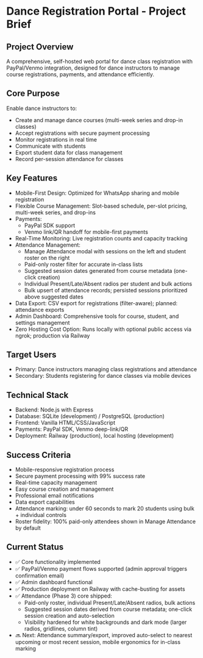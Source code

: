 # Dance Registration Portal - Project Brief

## Project Overview
A comprehensive, self-hosted web portal for dance class registration with PayPal/Venmo integration, designed for dance instructors to manage course registrations, payments, and attendance efficiently.

## Core Purpose
Enable dance instructors to:
- Create and manage dance courses (multi-week series and drop-in classes)
- Accept registrations with secure payment processing
- Monitor registrations in real time
- Communicate with students
- Export student data for class management
- Record per-session attendance for classes

## Key Features
- Mobile-First Design: Optimized for WhatsApp sharing and mobile registration
- Flexible Course Management: Slot-based schedule, per-slot pricing, multi-week series, and drop-ins
- Payments:
  - PayPal SDK support
  - Venmo link/QR handoff for mobile-first payments
- Real-Time Monitoring: Live registration counts and capacity tracking
- Attendance Management:
  - Manage Attendance modal with sessions on the left and student roster on the right
  - Paid-only roster filter for accurate in-class lists
  - Suggested session dates generated from course metadata (one-click creation)
  - Individual Present/Late/Absent radios per student and bulk actions
  - Bulk upsert of attendance records; persisted sessions prioritized above suggested dates
- Data Export: CSV export for registrations (filter-aware); planned: attendance exports
- Admin Dashboard: Comprehensive tools for course, student, and settings management
- Zero Hosting Cost Option: Runs locally with optional public access via ngrok; production via Railway

## Target Users
- Primary: Dance instructors managing class registrations and attendance
- Secondary: Students registering for dance classes via mobile devices

## Technical Stack
- Backend: Node.js with Express
- Database: SQLite (development) / PostgreSQL (production)
- Frontend: Vanilla HTML/CSS/JavaScript
- Payments: PayPal SDK, Venmo deep-link/QR
- Deployment: Railway (production), local hosting (development)

## Success Criteria
- Mobile-responsive registration process
- Secure payment processing with 99% success rate
- Real-time capacity management
- Easy course creation and management
- Professional email notifications
- Data export capabilities
- Attendance marking: under 60 seconds to mark 20 students using bulk + individual controls
- Roster fidelity: 100% paid-only attendees shown in Manage Attendance by default

## Current Status
- ✅ Core functionality implemented
- ✅ PayPal/Venmo payment flows supported (admin approval triggers confirmation email)
- ✅ Admin dashboard functional
- ✅ Production deployment on Railway with cache-busting for assets
- ✅ Attendance (Phase 3) core shipped:
  - Paid-only roster, individual Present/Late/Absent radios, bulk actions
  - Suggested session dates derived from course metadata; one-click session creation and auto-selection
  - Visibility hardened for white backgrounds and dark mode (larger radios, gridlines, column tint)
- 🔜 Next: Attendance summary/export, improved auto-select to nearest upcoming or most recent session, mobile ergonomics for in-class marking
